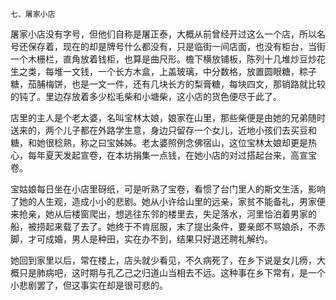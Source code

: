     七、屠家小店 

   屠家小店没有字号，但他们自称是屠正泰，大概从前曾经开过这么一个店，所以名号还保存着，现在的却是牌号什么都没有，只是临街一间店面，也没有柜台，当街一个木栅栏，直角放着钱柜，也算是曲尺形。檐下横放铺板，陈列十几堆炒豆炒花生之类，每堆一文钱，一个长方木盒，上盖玻璃，中分数格，放置圆眼糖，粽子糖，茄脯梅饼，也是一文一件，还有几块长方的梨膏糖，每块四文，那销路就比较的钝了。里边存放着多少松毛柴和小塘柴，这小店的货色便尽于此了。

   店里的主人是个老太婆，名叫宝林太娘，娘家在山里，那些柴便是由她的兄弟随时送来的，两个儿子都在外路学生意，身边只留存一个女儿，近地小孩们去买豆和糖，和她很稔熟，称之曰宝姊姊。老太婆照例念佛宿山，这位宝林太娘却更是热心，每年夏天发起宣卷，在本坊捐集一点钱，在她小店的对过搭起台来，高宣宝卷。

   宝姑娘每日坐在小店里砑纸，可是听熟了宝卷，看惯了台门里人的斯文生活，影响了她的人生观，造成小小的悲剧。她从小许给山里的远亲，家贫不能备礼，男家便来抢亲，她从后楼窗爬出，想逃往东邻的楼里去，失足落水，河里恰泊着男家的船，被捞起来载了去了。她终于不肯屈服，末了提出条件，要亲郎不骂娘杀，不赤脚，才可成婚，男人是种田，实在办不到，结果只好退还聘礼解约。

   她回到家里以后，常在楼上，店头就少看见，不久病死了，在乡下说是女儿痨，大概只是肺病吧，这时期与孔乙己之归道山当相去不远。这种事在乡下常有，是一个小悲剧罢了，但这事实在却是很可悲的。

